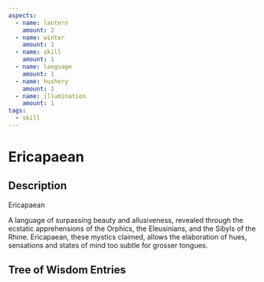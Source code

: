 ```yaml
---
aspects: 
  - name: lantern
    amount: 2
  - name: winter
    amount: 1
  - name: skill
    amount: 1
  - name: language
    amount: 1
  - name: hushery
    amount: 1
  - name: illumination
    amount: 1
tags:
  - skill
---
```


# Ericapaean

## Description
Ericapaean

A language of surpassing beauty and allusiveness, revealed through the ecstatic apprehensions of the Orphics, the Eleusinians, and the Sibyls of the Rhine. Ericapaean, these mystics claimed, allows the elaboration of hues, sensations and states of mind too subtle for grosser tongues.
## Tree of Wisdom Entries